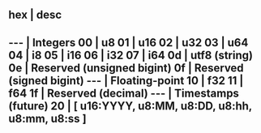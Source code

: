  hex | desc
 ----------
 --- | Integers
  00 | u8
  01 | u16
  02 | u32
  03 | u64
  04 | i8
  05 | i16
  06 | i32
  07 | i64
  0d | utf8 (string)
  0e | Reserved (unsigned bigint)
  0f | Reserved (signed bigint)
 --- | Floating-point
  10 | f32
  11 | f64
  1f | Reserved (decimal)
 --- | Timestamps (future)
  20 | [ u16:YYYY, u8:MM, u8:DD, u8:hh, u8:mm, u8:ss ]
 ---

